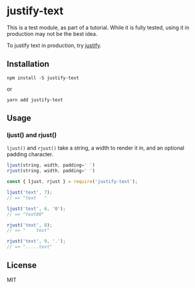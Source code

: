 # justify-text

This is a test module, as part of a tutorial.
While it is fully tested, using it in production may not be the best idea.

To justify text in production, try [justify](https://www.npmjs.com/package/justify).

## Installation

```
npm install -S justify-text
```

or

```
yarn add justify-text
```

## Usage

### ljust() and rjust()

```ljust()``` and ```rjust()``` take a string, a width to render it in,
and an optional padding character.

``` js
ljust(string, width, padding=' ')
rjust(string, width, padding=' ')

const { ljust, rjust } = require('justify-text');

ljust('text', 7);
// => "text   "

ljust('text', 6, '0');
// => "text00"

rjust('text', 8);
// => "    text"

rjust('text', 9, '.');
// => ".....text"
```

## License

MIT
